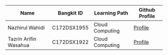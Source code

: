 | Name | Bangkit ID   |  Learning Path | Github Profile   |
| ------------ | ------------ | ------------ | ------------ |
|  Nazhirul Wahidi | C172DSX1955  | Cloud Computing  | [Profile](https://github.com/Vex996) |
|  Tazrin Arifin Wasahua  |   C172DSX1922 | Cloud Computing  | [Profile](https://github.com/Vex996) |
